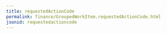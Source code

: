 ```yaml
---
title: requestedActionCode
permalink: finance/GroupedWorkItem.requestedActionCode.html
jsonid: requestedactioncode
---
```

